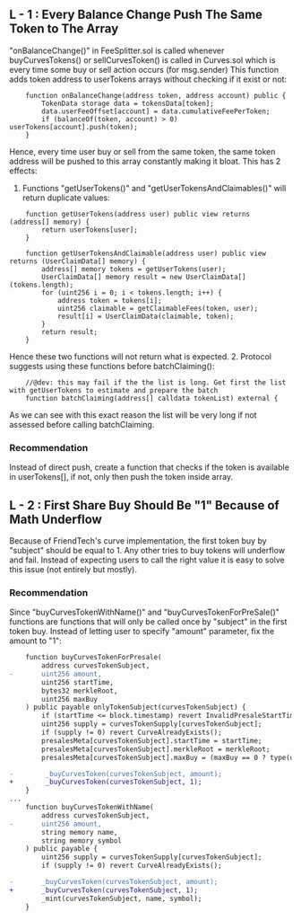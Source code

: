 ## L - 1 : Every Balance Change Push The Same Token to The Array

"onBalanceChange()" in FeeSplitter.sol is called whenever buyCurvesTokens() or sellCurvesToken() is called in Curves.sol which is every time some buy or sell action occurs (for msg.sender)
This function adds token address to userTokens arrays without checking if it exist or not:
```solidity
    function onBalanceChange(address token, address account) public {
        TokenData storage data = tokensData[token];
        data.userFeeOffset[account] = data.cumulativeFeePerToken;
        if (balanceOf(token, account) > 0) userTokens[account].push(token);
    }
```
Hence, every time user buy or sell from the same token, the same token address will be pushed to this array constantly making it bloat. This has 2 effects:
1. Functions "getUserTokens()" and "getUserTokensAndClaimables()" will return duplicate values:
```solidity
    function getUserTokens(address user) public view returns (address[] memory) {
        return userTokens[user];
    }

    function getUserTokensAndClaimable(address user) public view returns (UserClaimData[] memory) {
        address[] memory tokens = getUserTokens(user);
        UserClaimData[] memory result = new UserClaimData[](tokens.length);
        for (uint256 i = 0; i < tokens.length; i++) {
            address token = tokens[i];
            uint256 claimable = getClaimableFees(token, user);
            result[i] = UserClaimData(claimable, token);
        }
        return result;
    }
```
Hence these two functions will not return what is expected.
2. Protocol suggests using these functions before batchClaiming():
```solidity
    //@dev: this may fail if the the list is long. Get first the list with getUserTokens to estimate and prepare the batch
    function batchClaiming(address[] calldata tokenList) external {
```
As we can see with this exact reason the list will be very long if not assessed before calling batchClaiming.

### Recommendation
Instead of direct push, create a function that checks if the token is available in userTokens[], if not, only then push the token inside array.

## L - 2 : First Share Buy Should Be "1" Because of Math Underflow

Because of FriendTech's curve implementation, the first token buy by "subject" should be equal to 1. Any other tries to buy tokens will underflow and fail. Instead of expecting users to call the right value it is easy to solve this issue (not entirely but mostly).

### Recommendation
Since "buyCurvesTokenWithName()" and "buyCurvesTokenForPreSale()" functions are functions that will only be called once by "subject" in the first token buy. Instead of letting user to specify "amount" parameter, fix the amount to "1":
```diff
    function buyCurvesTokenForPresale(
        address curvesTokenSubject,
-       uint256 amount,
        uint256 startTime,
        bytes32 merkleRoot,
        uint256 maxBuy
    ) public payable onlyTokenSubject(curvesTokenSubject) {
        if (startTime <= block.timestamp) revert InvalidPresaleStartTime();
        uint256 supply = curvesTokenSupply[curvesTokenSubject];
        if (supply != 0) revert CurveAlreadyExists();
        presalesMeta[curvesTokenSubject].startTime = startTime;
        presalesMeta[curvesTokenSubject].merkleRoot = merkleRoot;
        presalesMeta[curvesTokenSubject].maxBuy = (maxBuy == 0 ? type(uint256).max : maxBuy);

-        _buyCurvesToken(curvesTokenSubject, amount);
+        _buyCurvesToken(curvesTokenSubject, 1);
    }
...
    function buyCurvesTokenWithName(
        address curvesTokenSubject,
-       uint256 amount,
        string memory name,
        string memory symbol
    ) public payable {
        uint256 supply = curvesTokenSupply[curvesTokenSubject];
        if (supply != 0) revert CurveAlreadyExists();

-       _buyCurvesToken(curvesTokenSubject, amount);
+       _buyCurvesToken(curvesTokenSubject, 1);
        _mint(curvesTokenSubject, name, symbol);
    }
```
